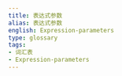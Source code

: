 ```yaml
---
title: 表达式参数
alias: 表达式参数
english: Expression-parameters
type: glossary
tags:
- 词汇表
- Expression-parameters
---
```

